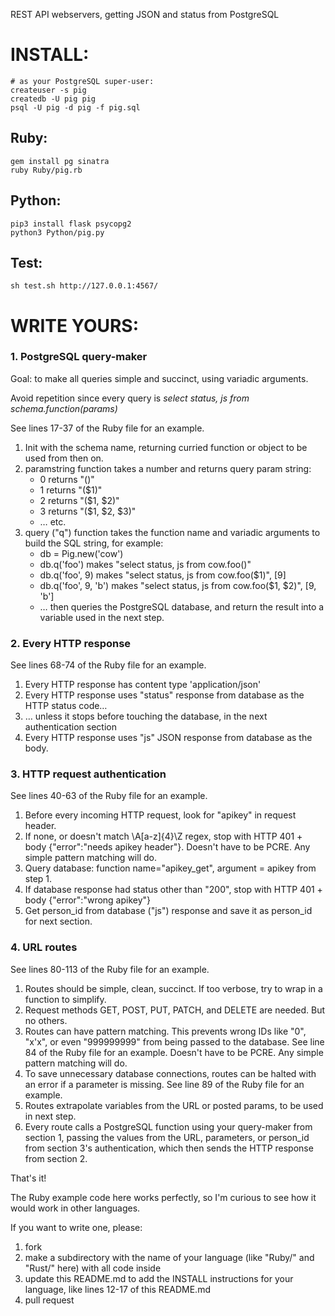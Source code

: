 REST API webservers, getting JSON and status from PostgreSQL

# INSTALL:

```
# as your PostgreSQL super-user:
createuser -s pig
createdb -U pig pig
psql -U pig -d pig -f pig.sql
```

## Ruby:

```
gem install pg sinatra
ruby Ruby/pig.rb
```

## Python:
```
pip3 install flask psycopg2
python3 Python/pig.py
```

## Test:

```
sh test.sh http://127.0.0.1:4567/
```

# WRITE YOURS:

### 1. PostgreSQL query-maker

Goal: to make all queries simple and succinct, using variadic arguments.

Avoid repetition since every query is *select status, js from schema.function(params)*

See lines 17-37 of the Ruby file for an example.

1. Init with the schema name, returning curried function or object to be used from then on.
2. paramstring function takes a number and returns query param string:
	* 0 returns "()"
	* 1 returns "($1)"
	* 2 returns "($1, $2)"
	* 3 returns "($1, $2, $3)"
	* … etc.
3. query ("q") function takes the function name and variadic arguments to build the SQL string, for example:
	* db = Pig.new('cow')
	* db.q('foo') makes "select status, js from cow.foo()"
	* db.q('foo', 9) makes "select status, js from cow.foo($1)", [9]
	* db.q('foo', 9, 'b') makes "select status, js from cow.foo($1, $2)", [9, 'b']
	* … then queries the PostgreSQL database, and return the result into a variable used in the next step.

### 2. Every HTTP response

See lines 68-74 of the Ruby file for an example.

1. Every HTTP response has content type 'application/json'
2. Every HTTP response uses "status" response from database as the HTTP status code…
3. … unless it stops before touching the database, in the next authentication section
4. Every HTTP response uses "js" JSON response from database as the body.

### 3. HTTP request authentication

See lines 40-63 of the Ruby file for an example.

1. Before every incoming HTTP request, look for "apikey" in request header.
2. If none, or doesn't match \A[a-z]{4}\Z regex, stop with HTTP 401 + body {"error":"needs apikey header"}. Doesn't have to be PCRE. Any simple pattern matching will do.
3. Query database: function name="apikey\_get", argument = apikey from step 1.
4. If database response had status other than "200", stop with HTTP 401 + body {"error":"wrong apikey"}
5. Get person\_id from database ("js") response and save it as person\_id for next section.

### 4. URL routes

See lines 80-113 of the Ruby file for an example.

1. Routes should be simple, clean, succinct.  If too verbose, try to wrap in a function to simplify.
2. Request methods GET, POST, PUT, PATCH, and DELETE are needed. But no others.
3. Routes can have pattern matching. This prevents wrong IDs like "0", "x'x", or even "999999999" from being passed to the database.  See line 84 of the Ruby file for an example. Doesn't have to be PCRE. Any simple pattern matching will do.
4. To save unnecessary database connections, routes can be halted with an error if a parameter is missing.  See line 89 of the Ruby file for an example.
5. Routes extrapolate variables from the URL or posted params, to be used in next step.
6. Every route calls a PostgreSQL function using your query-maker from section 1, passing the values from the URL, parameters, or person\_id from section 3's authentication, which then sends the HTTP response from section 2.

That's it!

The Ruby example code here works perfectly, so I'm curious to see how it would work in other languages. 

If you want to write one, please:

1. fork
2. make a subdirectory with the name of your language (like "Ruby/" and "Rust/" here) with all code inside
3. update this README.md to add the INSTALL instructions for your language, like lines 12-17 of this README.md
4. pull request

